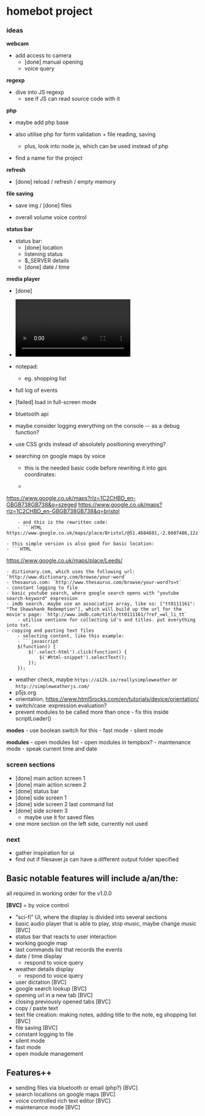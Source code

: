 # homebot project

### ideas

**webcam**
- add access to camera
	- [done] manual opening
	- voice query

**regexp**
- dive into JS regexp
	- see if JS can read source code with it

**php**
- maybe add php base
- also utilise php for form validation + file reading, saving
	- plus, look into node js, which can be used instead of php


- find a name for the project

**refresh**
- [done] reload / refresh / empty memory

**file saving**
- save img / [done] files


- overall volume voice control

**status bar**
- status bar:
	- [done] location
	- listening status
	- $_SERVER details
	- [done] date / time

**media player**
- [done]<audio> player,
- <video>


- notepad:
	- eg. shopping list

- full log of events
- [failed] load in full-screen mode
- bluetooth api
- maybe consider logging everything on the console -- as a debug function?
- use CSS grids instead of absolutely positioning everything?
- searching on google maps by voice
	- this is the needed basic code before rewriting it into gps coordinates:
	- ```HTML
https://www.google.co.uk/maps?rlz=1C2CHBD_en-GBGB738GB738&q=szeged
https://www.google.co.uk/maps?rlz=1C2CHBD_en-GBGB738GB738&q=bristol
```
	- and this is the rewritten code:
	- ```HTML
https://www.google.co.uk/maps/place/Bristol/@51.4684681,-2.6607486,12z
```
	- this simple version is also good for basic location:
	- ```HTML
https://www.google.co.uk/maps/place/Leeds/
```
- dictionary.com, which uses the following url: `http://www.dictionary.com/browse/your-word`
- thesaurus.com: `http://www.thesaurus.com/browse/your-word?s=t`
- constant logging to file
- basic youtube search, where google search opens with "youtube search-keyword" expression
- imdb search. maybe use an associative array, like so: ["tt0111161": "The Shawshank Redemption"], which will build up the url for the movie's page: `http://www.imdb.com/title/tt0111161/?ref_=wl_li_tt`
	- utilise ventione for collecting id's and titles. put everything into txt.
- copying and pasting text files
	- selecting content, like this example:
	- ```javascript
    $(function() {
        $('.select-html').click(function() {
            $('#html-snippet').selectText();
        });
    });
```
- weather check, maybe `https://a12k.io/reallysimpleweather` or `http://simpleweatherjs.com/`
- p5js.org
- orientation, https://www.html5rocks.com/en/tutorials/device/orientation/
- switch/case :expression evaluation?
- prevent modules to be called more than once - fix this inside scriptLoader()

**modes**
	- use boolean switch for this
	- fast mode
	- silent mode

**modules**
	- open modules list
		- open modules in tempbox?
	- maintenance mode
	- speak current time and date

### screen sections

- [done] main action screen 1
- [done] main action screen 2
- [done] status bar
- [done] side screen 1
- [done] side screen 2 last command list
- [done] side screen 3
	- maybe use it for saved files
- one more section on the left side, currently not used

### next
- gather inspiration for ui
- find out if filesaver.js can have a different output folder specified

## Basic notable features will include a/an/the:

all required in working order for the v1.0.0

**[BVC]** = by voice control

- "sci-fi" UI, where the display is divided into several sections
- basic audio player that is able to play, stop music, maybe change music [BVC]
- status bar that reacts to user interaction
- working google map
- last commands list that records the events
- date / time display
	- respond to voice query
- weather details display
	- respond to voice query
- user dictation [BVC]
- google search lookup [BVC]
- opening url in a new tab [BVC]
- closing previously opened tabs [BVC]
- copy / paste text
- text file creation: making notes, adding title to the note, eg shopping list [BVC]
- file saving [BVC]
- constant logging to file
- silent mode
- fast mode
- open module management

## Features++

- sending files via bluetooth or email (php?) [BVC]
- search locations on google maps [BVC]
- voice controlled rich text editor [BVC]
- maintenance mode [BVC]
